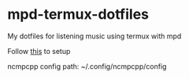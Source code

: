# mpd-termux-dotfiles

My dotfiles for listening music using termux with mpd

Follow [this](https://github.com/ChinmayMoghe/mpd-ncmpcpp-setup) to setup 

ncmpcpp config path: ~/.config/ncmpcpp/config
